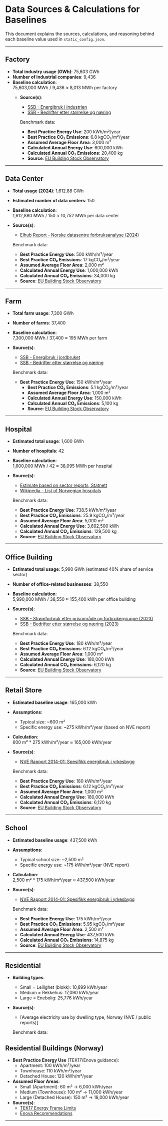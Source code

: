# Data Sources & Calculations for Baselines

This document explains the sources, calculations, and reasoning behind each baseline value used in `static_config.json`.

---

## Factory

- **Total industry usage (GWh)**: 75,603 GWh
- **Number of industrial companies**: 9,436
- **Baseline calculation**:  
  75,603,000 MWh / 9,436 ≈ 8,013 MWh per factory
  - **Source(s)**:  
    - [SSB - Energibruk i industrien](https://www.ssb.no/energi-og-industri/energi/statistikk/energibruk-i-industrien)  
    - [SSB - Bedrifter etter størrelse og næring](https://www.ssb.no/virksomheter-foretak-og-regnskap/virksomheter-og-foretak/statistikk/virksomheter)

    Benchmark data:
    - **Best Practice Energy Use**: 200 kWh/m²/year
    - **Best Practice CO₂ Emissions**: 6.8 kgCO₂/m²/year
    - **Assumed Average Floor Area**: 3,000 m²
    - **Calculated Annual Energy Use**: 600,000 kWh
    - **Calculated Annual CO₂ Emissions**: 20,400 kg
    - **Source**: [EU Building Stock Observatory](https://energy.ec.europa.eu/topics/energy-efficiency/energy-efficient-buildings/eu-building-stock-observatory_en)
---

## Data Center

- **Total usage (2024)**: 1,612.88 GWh
- **Estimated number of data centers**: 150
- **Baseline calculation**:  
  1,612,880 MWh / 150 ≈ 10,752 MWh per data center
- **Source(s)**:  
  - [Elhub Report - Norske datasentre forbruksanalyse (2024)](file-6PvHdZ6YvUyjfTSCgKRMj9)

  Benchmark data:
    - **Best Practice Energy Use**: 500 kWh/m²/year
    - **Best Practice CO₂ Emissions**: 17 kgCO₂/m²/year
    - **Assumed Average Floor Area**: 2,000 m²
    - **Calculated Annual Energy Use**: 1,000,000 kWh
    - **Calculated Annual CO₂ Emissions**: 34,000 kg
    - **Source**: [EU Building Stock Observatory](https://energy.ec.europa.eu/topics/energy-efficiency/energy-efficient-buildings/eu-building-stock-observatory_en)

---

## Farm

- **Total farm usage**: 7,300 GWh
- **Number of farms**: 37,400
- **Baseline calculation**:  
  7,300,000 MWh / 37,400 ≈ 195 MWh per farm
- **Source(s)**:  
  - [SSB - Energibruk i jordbruket](https://www.ssb.no/jord-skog-jakt-og-fiskeri/jordbruk/artikler/jordbruk-og-miljo-energibruk-i-jordbruket)
  - [SSB - Bedrifter etter størrelse og næring](https://www.ssb.no/virksomheter-foretak-og-regnskap/virksomheter-og-foretak/statistikk/virksomheter)

  Benchmark data:
    - **Best Practice Energy Use**: 150 kWh/m²/year
      - **Best Practice CO₂ Emissions**: 5.1 kgCO₂/m²/year
      - **Assumed Average Floor Area**: 1,000 m²
      - **Calculated Annual Energy Use**: 150,000 kWh
      - **Calculated Annual CO₂ Emissions**: 5,100 kg
      - **Source**: [EU Building Stock Observatory](https://energy.ec.europa.eu/topics/energy-efficiency/energy-efficient-buildings/eu-building-stock-observatory_en)

---

## Hospital

- **Estimated total usage**: 1,600 GWh
- **Number of hospitals**: 42
- **Baseline calculation**:  
  1,600,000 MWh / 42 ≈ 38,095 MWh per hospital
- **Source(s)**:  
  - [Estimate based on sector reports, Statnett](https://www.statnett.no)
  - [Wikipedia - List of Norwegian hospitals](https://no.wikipedia.org/wiki/Liste_over_norske_sykehus)

  Benchmark data:
    - **Best Practice Energy Use**: 738.5 kWh/m²/year
    - **Best Practice CO₂ Emissions**: 25.9 kgCO₂/m²/year
    - **Assumed Average Floor Area**: 5,000 m²
    - **Calculated Annual Energy Use**: 3,692,500 kWh
    - **Calculated Annual CO₂ Emissions**: 129,500 kg
    - **Source**: [EU Building Stock Observatory](https://energy.ec.europa.eu/topics/energy-efficiency/energy-efficient-buildings/eu-building-stock-observatory_en)
---

## Office Building

- **Estimated total usage**: 5,990 GWh (estimated 40% share of service sector)
- **Number of office-related businesses**: 38,550
- **Baseline calculation**:  
  5,990,000 MWh / 38,550 ≈ 155,400 kWh per office building
- **Source(s)**:  
  - [SSB - Strømforbruk etter prisområde og forbrukergruppe (2023)](https://www.ssb.no/energi-og-industri/energi/statistikk/elektrisitet)
  - [SSB - Bedrifter etter størrelse og næring (2023)](https://www.ssb.no/virksomheter-foretak-og-regnskap/virksomheter-og-foretak/statistikk/virksomheter)

  Benchmark data:
    - **Best Practice Energy Use**: 180 kWh/m²/year
    - **Best Practice CO₂ Emissions**: 6.12 kgCO₂/m²/year
    - **Assumed Average Floor Area**: 1,000 m²
    - **Calculated Annual Energy Use**: 180,000 kWh
    - **Calculated Annual CO₂ Emissions**: 6,120 kg
    - **Source**: [EU Building Stock Observatory](https://energy.ec.europa.eu/topics/energy-efficiency/energy-efficient-buildings/eu-building-stock-observatory_en)

---

## Retail Store

- **Estimated baseline usage**: 165,000 kWh
- **Assumptions**:
  - Typical size: ~600 m²
  - Specific energy use: ~275 kWh/m²/year (based on NVE report)
- **Calculation**:  
  600 m² * 275 kWh/m²/year ≈ 165,000 kWh/year
- **Source(s)**:  
  - [NVE Rapport 2014-01: Spesifikk energibruk i yrkesbygg](https://publikasjoner.nve.no/rapport/2014/rapport2014_01.pdf)

  Benchmark data:
    - **Best Practice Energy Use**: 180 kWh/m²/year
    - **Best Practice CO₂ Emissions**: 6.12 kgCO₂/m²/year
    - **Assumed Average Floor Area**: 1,000 m²
    - **Calculated Annual Energy Use**: 180,000 kWh
    - **Calculated Annual CO₂ Emissions**: 6,120 kg
    - **Source**: [EU Building Stock Observatory](https://energy.ec.europa.eu/topics/energy-efficiency/energy-efficient-buildings/eu-building-stock-observatory_en)

---

## School

- **Estimated baseline usage**: 437,500 kWh
- **Assumptions**:
  - Typical school size: ~2,500 m²
  - Specific energy use: ~175 kWh/m²/year (NVE report)
- **Calculation**:  
  2,500 m² * 175 kWh/m²/year ≈ 437,500 kWh/year
- **Source(s)**:  
  - [NVE Rapport 2014-01: Spesifikk energibruk i yrkesbygg](https://publikasjoner.nve.no/rapport/2014/rapport2014_01.pdf)

  Benchmark data:
    - **Best Practice Energy Use**: 175 kWh/m²/year
    - **Best Practice CO₂ Emissions**: 5.95 kgCO₂/m²/year
    - **Assumed Average Floor Area**: 2,500 m²
    - **Calculated Annual Energy Use**: 437,500 kWh
    - **Calculated Annual CO₂ Emissions**: 14,875 kg
    - **Source**: [EU Building Stock Observatory](https://energy.ec.europa.eu/topics/energy-efficiency/energy-efficient-buildings/eu-building-stock-observatory_en)
---

## Residential

- **Building types**:
  - Small = Leilighet (blokk): 10,899 kWh/year
  - Medium = Rekkehus: 17,090 kWh/year
  - Large = Enebolig: 25,776 kWh/year
- **Source(s)**:  
  - [Average electricity use by dwelling type, Norway (NVE / public reports)]

  Benchmark data:
## Residential Buildings (Norway)

- **Best Practice Energy Use** (TEK17/Enova guidance):
  - Apartment: 100 kWh/m²/year
  - Townhouse: 110 kWh/m²/year
  - Detached House: 120 kWh/m²/year
- **Assumed Floor Areas**:
  - Small (Apartment): 60 m² → 6,000 kWh/year
  - Medium (Townhouse): 100 m² → 11,000 kWh/year
  - Large (Detached House): 150 m² → 18,000 kWh/year
- **Source(s)**:
  - [TEK17 Energy Frame Limits](https://dibk.no/byggereglene/byggteknisk-forskrift-tek17/kapittel-14-energi/)
  - [Enova Recommendations](https://www.enova.no/)


---